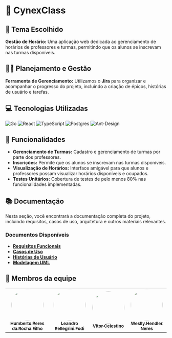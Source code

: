 # 📒 CynexClass

## 📅 Tema Escolhido
**Gestão de Horário:** Uma aplicação web dedicada ao gerenciamento de horários de professores e turmas, permitindo que os alunos se inscrevam nas turmas disponíveis.

## ✍🏻 Planejamento e Gestão
**Ferramenta de Gerenciamento:** Utilizamos o **Jira** para organizar e acompanhar o progresso do projeto, incluindo a criação de épicos, histórias de usuário e tarefas.

## 💻 Tecnologias Utilizadas

  ![Go](https://img.shields.io/badge/go-%2300ADD8.svg?style=for-the-badge&logo=go&logoColor=white) ![React](https://img.shields.io/badge/react-%2320232a.svg?style=for-the-badge&logo=react&logoColor=%2361DAFB) ![TypeScript](https://img.shields.io/badge/typescript-%23007ACC.svg?style=for-the-badge&logo=typescript&logoColor=white) ![Postgres](https://img.shields.io/badge/postgres-%23316192.svg?style=for-the-badge&logo=postgresql&logoColor=white) ![Ant-Design](https://img.shields.io/badge/-AntDesign-%230170FE?style=for-the-badge&logo=ant-design&logoColor=white) 

## 🚀 Funcionalidades
- **Gerenciamento de Turmas:** Cadastro e gerenciamento de turmas por parte dos professores.
- **Inscrições:** Permite que os alunos se inscrevam nas turmas disponíveis.
- **Visualização de Horários:** Interface amigável para que alunos e professores possam visualizar horários disponíveis e ocupados.
- **Testes Unitários:** Cobertura de testes de pelo menos 80% nas funcionalidades implementadas.

## 📚 Documentação

Nesta seção, você encontrará a documentação completa do projeto, incluindo requisitos, casos de uso, arquitetura e outros materiais relevantes.

### Documentos Disponíveis
- **[Requisitos Funcionais](link-para-o-documento)**
- **[Casos de Uso](link-para-o-documento)**
- **[Histórias de Usuário](link-para-o-documento)**
- **[Modelagem UML](link-para-o-documento)**

## 👥 Membros da equipe

<table align="center">
  <tr>
    <td align="center"><a href="https://github.com/humberto-peres"><img style="border-radius: 50%;" src="https://avatars.githubusercontent.com/u/118866895?s=400&u=a12412e21705d58ab604be67c1e1431c80174b64&v=4" width="100px;" /><br /><sub><b>Humberto Peres da Rocha Filho</b></sub></a><br /><a href="https://github.com/humberto-peres" title="Humberto Peres da Rocha Filho"></a></td>
    <td align="center"><a href="https://github.com/Pellegr1n1"><img style="border-radius: 50%;" src="https://avatars.githubusercontent.com/u/119978954?v=4" width="100px;"/><br /><sub><b>Leandro Pellegrini Fodi</b></sub></a><br /><a href="https://github.com/Pellegr1n1" title="Leandro Pellegrini Fodi"></a></td>
    <td align="center"><a href="https://github.com/v0cs"><img style="border-radius: 50%;" src="https://avatars.githubusercontent.com/u/104214178?v=4" width="100px;"/><br /><sub><b>Vítor Celestino</b></sub></a><br /><a href="https://github.com/v0cs" title="Vítor Celestino"></a></td>
    <td align="center"><a href="https://github.com/WesllyHn"><img style="border-radius: 50%;" src="https://avatars.githubusercontent.com/u/117309594?v=4" width="100px;"/><br /><sub><b>Weslly Hendler Neres</b></sub></a><br /><a href=https://github.com/WesllyHn" title="Weslly Hendler Neres"></a></td>
  </tr>
</table>
